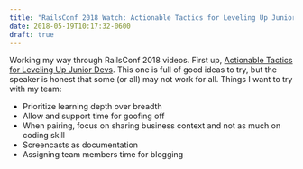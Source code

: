 ```yaml
---
title: "RailsConf 2018 Watch: Actionable Tactics for Leveling Up Junior Devs"
date: 2018-05-19T10:17:32-0600
draft: true
---
```






Working my way through RailsConf 2018 videos. First up, [Actionable Tactics for Leveling Up Junior Devs](http://confreaks.tv/videos/railsconf2018-actionable-tactics-for-leveling-up-junior-devs). This one is full of good ideas to try, but the speaker is honest that some (or all) may not work for all. Things I want to try with my team:

*   Prioritize learning depth over breadth
*   Allow and support time for goofing off
*   When pairing, focus on sharing business context and not as much on coding skill
*   Screencasts as documentation
*   Assigning team members time for blogging



